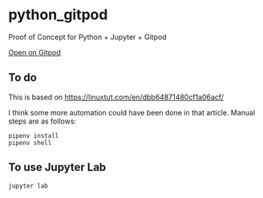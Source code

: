 # python_gitpod

Proof of Concept for Python + Jupyter + Gitpod

[Open on Gitpod](https://gitpod.io/#https://github.com/JohnLockwood/python_gitpod)

## To do

This is based on https://linuxtut.com/en/dbb64871480cf1a06acf/

I think some more automation could have been done in that article.  Manual steps are as follows:

```
pipenv install
pipenv shell
```

## To use Jupyter Lab

```
jupyter lab
```